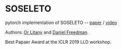 # SOSELETO
pytorch implementation of SOSELETO -- [paper](https://arxiv.org/pdf/1805.09622.pdf) / [video](https://slideslive.com/38915746) 

Authors: [Or Litany](https://orlitany.github.io/) and [Daniel Freedman](https://ai.google/research/people/DanielFreedman/). 

Best Papaer Award at the ICLR 2019 LLD workshop. 
